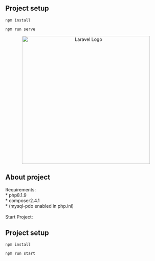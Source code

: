 ## Project setup
```
npm install

npm run serve

```

<p align="center">
  <a href="https://vuejs.org/" target="_blank">
    <img src="https://github.com/Leandrodasilvahuber/home-appliances-frontend/assets/45015902/543d1207-6b19-4e59-bf79-2ffc3add5209" width="400" alt="Laravel Logo">
  </a>
</p>

## About project
Requirements: 
    <br>
    * php8.1.9
    <br>
    * composer2.4.1 
    <br>
    * (mysql-pdo enabled in php.ini)
    <br>
    <br>
Start Project: <br>



## Project setup
```
npm install

npm run start

```

